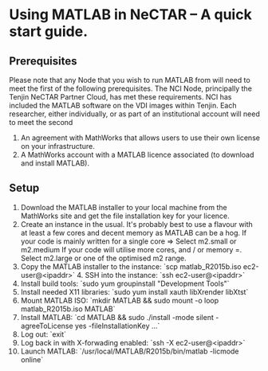 # Using MATLAB in NeCTAR – A quick start guide.

## Prerequisites

Please note that any Node that you wish to run MATLAB from will need to meet the first of the following prerequisites. The NCI Node, principally the Tenjin NeCTAR Partner Cloud, has met these requirements. NCI has included the MATLAB software on the VDI images within Tenjin.
Each researcher, either individually, or as part of an institutional account will need to meet the second
1. An agreement with MathWorks that allows users to use their own license on your infrastructure.
2. A MathWorks account with a MATLAB licence associated (to download and install MATLAB).

## Setup

1. Download the MATLAB installer to your local machine from the MathWorks site and get the file installation key for your licence.
2. Create an instance in the usual. It's probably best to use a flavour with at least a few cores and decent memory as MATLAB can be a hog.
  If your code is mainly written for a single core =&gt; Select m2.small or m2.medium
  If your code will utilise more cores, and / or memory =. Select m2.large or one of the optimised m2 range.
3. Copy the MATLAB installer to the instance: \`scp matlab\_R2015b.iso ec2-user@&lt;ipaddr&gt;\` 4. SSH into the instance: \`ssh ec2-user@&lt;ipaddr&gt;\`
4. Install build tools: \`sudo yum groupinstall "Development Tools"\`
5. Install needed X11 libraries: \`sudo yum install xauth libXrender libXtst\`
6. Mount MATLAB ISO: \`mkdir MATLAB && sudo mount -o loop matlab\_R2015b.iso MATLAB\`
7. Install MATLAB: \`cd MATLAB && sudo ./install -mode silent -agreeToLicense yes -fileInstallationKey ...\`
8. Log out: \`exit\`
9. Log back in with X-forwading enabled: \`ssh -X ec2-user@&lt;ipaddr&gt;\`
10. Launch MATLAB: \`/usr/local/MATLAB/R2015b/bin/matlab -licmode online\`
